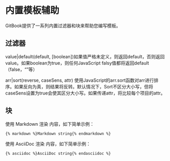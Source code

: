 # 内置模板辅助

GitBook提供了一系列内置过滤器和块来帮助您编写模板。

## 过滤器

value|default(default, [boolean])如果值严格未定义，则返回default，否则返回value。如果boolean为true，则任何JavaScript falsy值都将返回default（false，“”等）

arr|sort(reverse, caseSens, attr) 使用JavaScript的arr.sort函数对arr进行排序。如果反向为真，则结果将反转。默认情况下，Sort不区分大小写，但将caseSens设置为true会使其区分大小写。如果传递attr，将比较每个项目的attr。

## 块

使用 Markdown 渲染 内容，如下简单示例：

```markdown
{% markdown %}Markdown string{% endmarkdown %}
```

使用 AsciiDoc 渲染 内容，如下简单示例：

```asciidoc 
{% asciidoc %}AsciiDoc string{% endasciidoc %} 
```

